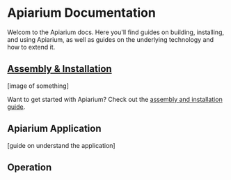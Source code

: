 # Apiarium Documentation

Welcom to the Apiarium docs. Here you'll find guides on building, installing, and using Apiarium, as well as guides on the underlying technology and how to extend it.

## [Assembly & Installation](assembly_and_installation.md)

[image of something]

Want to get started with Apiarium? Check out the [assembly and installation guide](assembly_and_installation.md).

## Apiarium Application

[guide on understand the application]

## Operation